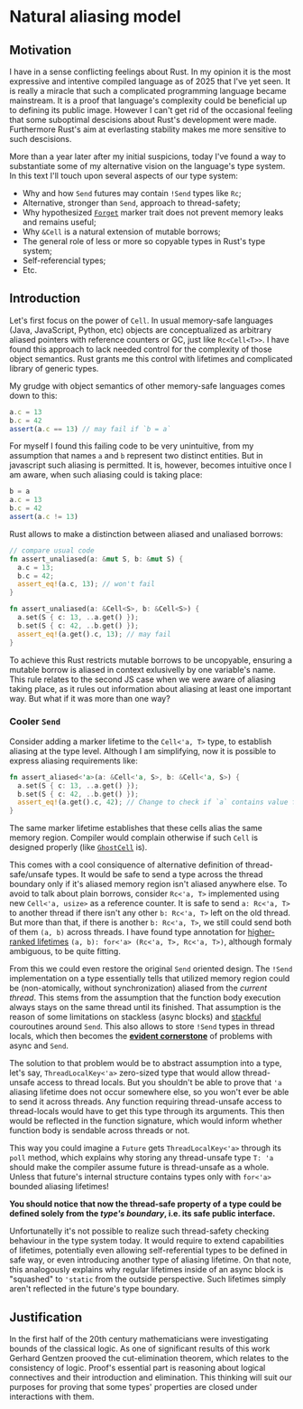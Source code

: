 # Natural aliasing model

## Motivation

I have in a sense conflicting feelings about Rust.
In my opinion it is the most expressive and intentive compiled language as of 2025 that I've yet seen.
It is really a miracle that such a complicated programming language became mainstream.
It is a proof that language's complexity could be beneficial up to defining its public image.
However I can't get rid of the occasional feeling that some suboptimal descisions about Rust's development were made.
Furthermore Rust's aim at everlasting stability makes me more sensitive to such descisions.

More than a year later after my initial suspicions, today I've found a way to substantiate some of my alternative vision on the language's type system.
In this text I'll touch upon several aspects of our type system:

- Why and how `Send` futures may contain `!Send` types like `Rc`;
- Alternative, stronger than `Send`, approach to thread-safety;
- Why hypothesized [`Forget`] marker trait does not prevent memory leaks and remains useful;
- Why `&Cell` is a natural extension of mutable borrows;
- The general role of less or more so copyable types in Rust's type system;
- Self-referencial types;
- Etc.

[`Forget`]: ./myosotis.md

## Introduction

Let's first focus on the power of `Cell`.
In usual memory-safe languages (Java, JavaScript, Python, etc) objects are conceptualized as arbitrary aliased pointers with reference counters or GC, just like `Rc<Cell<T>>`.
I have found this approach to lack needed control for the complexity of those object semantics.
Rust grants me this control with lifetimes and complicated library of generic types.

My grudge with object semantics of other memory-safe languages comes down to this:

```javascript
a.c = 13
b.c = 42
assert(a.c == 13) // may fail if `b = a`
```

For myself I found this failing code to be very unintuitive, from my assumption that names `a` and `b` represent two distinct entities.
But in javascript such aliasing is permitted.
It is, however, becomes intuitive once I am aware, when such aliasing could is taking place:

```javascript
b = a
a.c = 13
b.c = 42
assert(a.c != 13)
```

Rust allows to make a distinction between aliased and unaliased borrows:

```rust
// compare usual code
fn assert_unaliased(a: &mut S, b: &mut S) {
  a.c = 13;
  b.c = 42;
  assert_eq!(a.c, 13); // won't fail
}

fn assert_unaliased(a: &Cell<S>, b: &Cell<S>) {
  a.set(S { c: 13, ..a.get() });
  b.set(S { c: 42, ..b.get() });
  assert_eq!(a.get().c, 13); // may fail
}
```

To achieve this Rust restricts mutable borrows to be uncopyable, ensuring a mutable borrow is aliased in context exlusivelly by one variable's name.
This rule relates to the second JS case when we were aware of aliasing taking place, as it rules out information about aliasing at least one important way.
But what if it was more than one way?

### Cooler `Send`

Consider adding a marker lifetime to the `Cell<'a, T>` type, to establish aliasing at the type level.
Although I am simplifying, now it is possible to express aliasing requirements like:

```rust
fn assert_aliased<'a>(a: &Cell<'a, S>, b: &Cell<'a, S>) {
  a.set(S { c: 13, ..a.get() });
  b.set(S { c: 42, ..b.get() });
  assert_eq!(a.get().c, 42); // Change to check if `a` contains value from `b`, won't fail
}
```

The same marker lifetime establishes that these cells alias the same memory region.
Compiler would complain otherwise if such `Cell` is designed properly (like [`GhostCell`] is).

This comes with a cool consiquence of alternative definition of thread-safe/unsafe types.
It would be safe to send a type across the thread boundary only if it's aliased memory region isn't aliased anywhere else.
To avoid to talk about plain borrows, consider `Rc<'a, T>` implemented using new `Cell<'a, usize>` as a reference counter.
It is safe to send `a: Rc<'a, T>` to another thread if there isn't any other `b: Rc<'a, T>` left on the old thread.
But more than that, if there is another `b: Rc<'a, T>`, we still could send both of them `(a, b)` across threads.
I have found type annotation for [higher-ranked lifetimes] `(a, b): for<'a> (Rc<'a, T>, Rc<'a, T>)`, although formaly ambiguous, to be quite fitting.

From this we could even restore the original `Send` oriented design.
The `!Send` implementation on a type essentially tells that utilized memory region could be (non-atomically, without synchronization) aliased from the *current thread*.
This stems from the assumption that the function body execution always stays on the same thread until its finished.
That assumption is the reason of some limitations on stackless (async blocks) and [stackful] couroutines around `Send`.
This also allows to store `!Send` types in thread locals, which then becomes the [**evident cornerstone**] of problems with async and `Send`.

The solution to that problem would be to abstract assumption into a type, let's say, `ThreadLocalKey<'a>` zero-sized type that would allow thread-unsafe access to thread locals.
But you shouldn't be able to prove that `'a` aliasing lifetime does not occur somewhere else, so you won't ever be able to send it across threads.
Any function requiring thread-unsafe access to thread-locals would have to get this type through its arguments.
This then would be reflected in the function signature, which would inform whether function body is sendable across threads or not.

This way you could imagine a `Future` gets `ThreadLocalKey<'a>` through its `poll` method,
which explains why storing any thread-unsafe type `T: 'a` should make the compiler assume future is thread-unsafe as a whole.
Unless that future's internal structure contains types only with `for<'a>` bounded aliasing lifetimes!

**You should notice that now the thread-safe property of a type could be defined solely from the *type's boundary*, i.e. its safe public interface.**

Unfortunatelly it's not possible to realize such thread-safety checking behaviour in the type system today.
It would require to extend capabilities of lifetimes, potentially even allowing self-referential types to be defined in safe way,
or even introducing another type of aliasing lifetime.
On that note, this analogously explains why regular lifetimes inside of an async block is "squashed" to `'static` from the outside perspective.
Such lifetimes simply aren't reflected in the future's type boundary.

[`GhostCell`]: https://plv.mpi-sws.org/rustbelt/ghostcell/
[higher-ranked lifetimes]: https://doc.rust-lang.org/nomicon/hrtb.html
[stackful]: https://docs.rs/corosensei/0.2.2/corosensei/index.html
[**evident cornerstone**]: https://blaz.is/blog/post/future-send-was-unavoidable/

## Justification

In the first half of the 20th century mathematicians were investigating bounds of the classical logic.
As one of significant results of this work Gerhard Gentzen prooved the cut-elimination theorem, which relates to the consistency of logic.
Proof's essential part is reasoning about logical connectives and their introduction and elimination.
This thinking will suit our purposes for proving that some types' properties are closed under interactions with them.

